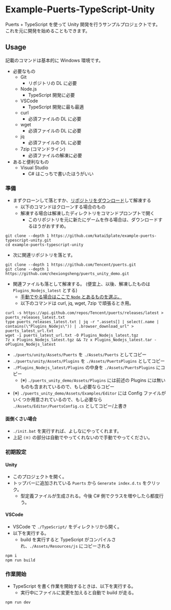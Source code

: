 # Example-Puerts-TypeScript-Unity

Puerts + TypeScript を使って Unity 開発を行うサンプルプロジェクトです。  
これを元に開発を始めることもできます。

## Usage

記載のコマンドは基本的に Windows 環境です。

- 必要なもの
  - Git
    - リポジトリの DL に必要
  - Node.js
    - TypeScript 開発に必要
  - VSCode
    - TypeScript 開発に最も最適
  - curl
    - 必須ファイルの DL に必要
  - wget
    - 必須ファイルの DL に必要
  - jq
    - 必須ファイルの DL に必要
  - 7zip (コマンドライン)
    - 必須ファイルの解凍に必要
- あると便利なもの
  - Visual Studio
    - C# はこっちで書いたほうがいい

### 準備

- まずクローンして落とすか、[リポジトリをダウンロード](https://github.com/katai5plate/example-puerts-typescript-unity/archive/refs/heads/main.zip)して解凍する
  - 以下のコマンドはクローンする場合のもの
  - 解凍する場合は解凍したディレクトリをコマンドプロンプトで開く
    - このリポジトリを元に新たにゲームを作る場合は、ダウンロードするほうがおすすめ。

```
git clone --depth 1 https://github.com/katai5plate/example-puerts-typescript-unity.git
cd example-puerts-typescript-unity
```

- 次に関連リポジトリを落とす。

```
git clone --depth 1 https://github.com/Tencent/puerts.git
git clone --depth 1 https://github.com/chexiongsheng/puerts_unity_demo.git
```

- 関連ファイルも落として解凍する。 (便宜上、以後、解凍したものは `Plugins_Nodejs_latest` とする)
  - [手動でやる場合はここで `Node` とあるものを選ぶ。](https://github.com/Tencent/puerts/releases)
  - 以下のコマンドは curl, jq, wget, 7zip で頑張るとき用。

```
curl -s https://api.github.com/repos/Tencent/puerts/releases/latest > puerts_releases_latest.txt
type puerts_releases_latest.txt | jq -r ".assets[] | select(.name | contains(\"Plugins_Nodejs\")) | .browser_download_url" > puerts_latest_url.txt
wget -i puerts_latest_url.txt -O Plugins_Nodejs_latest.tgz
7z x Plugins_Nodejs_latest.tgz && 7z x Plugins_Nodejs_latest.tar -oPlugins_Nodejs_latest
```

- `./puerts/unity/Assets/Puerts` を `./Assets/Puerts` としてコピー
- `./puerts/unity/Assets/Plugins` を `./Assets/PuertsPlugins` としてコピー
- `./Plugins_Nodejs_latest/Plugins` の中身を `./Assets/PuertsPlugins` にコピー
  - (※) `./puerts_unity_demo/Assets/Plugins` には前述の Plugins には無いものも含まれているので、もし必要ならコピー
- (※) `./puerts_unity_demo/Assets/Examples/Editor` には Config ファイルがいくつか用意されているので、もし必要なら `./Assets/Editor/PuertsConfig.cs` としてコピー/上書き

#### 面倒くさい場合

- `./init.bat` を実行すれば、よしなにやってくれます。
- 上記 `(※)` の部分は自動でやってくれないので手動でやってください。

### 初期設定

#### Unity

- このプロジェクトを開く。
- トップバーに追加されている `Puerts` から `Generate index.d.ts` をクリック。
  - 型定義ファイルが生成される。今後 C# 側でクラスを増やしたら都度行う。

#### VSCode

- VSCode で `./TypeScript/` をディレクトリから開く。
- 以下を実行する。
  - build を実行すると TypeScript がコンパイルされ、`./Assets/Resources/js` にコピーされる

```
npm i
npm run build
```

### 作業開始

- TypeScript を書く作業を開始するときは、以下を実行する。
  - 実行中にファイルに変更を加えると自動で build が走る。

```
npm run dev
```
